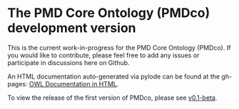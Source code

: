 # The PMD Core Ontology (PMDco) development version


This is the current work-in-progress for the PMD Core Ontology (PMDco). If you would like to contribute, please feel free to add any issues or participate in discussions here on Github.

An HTML documentation auto-generated via pylode can be found at the gh-pages: [OWL Documentation in HTML](https://materialdigital.github.io/core-ontology/index-dev.html).

To view the release of the first version of PMDco, please see [v0.1-beta](https://github.com/materialdigital/core-ontology/tree/v0.1-beta).

